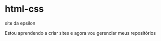 # html-css
 site da epsilon

 Estou aprendendo a criar sites e agora vou gerenciar meus repositórios
